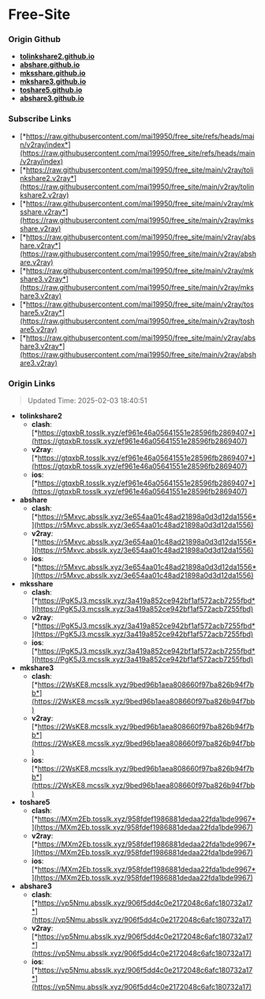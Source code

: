 # Free-Site

### Origin Github

- [**tolinkshare2.github.io**](https://github.com/tolinkshare2/tolinkshare2.github.io)
- [**abshare.github.io**](https://github.com/abshare/abshare.github.io)
- [**mksshare.github.io**](https://github.com/mksshare/mksshare.github.io)
- [**mkshare3.github.io**](https://github.com/mkshare3/mkshare3.github.io)
- [**toshare5.github.io**](https://github.com/toshare5/toshare5.github.io)
- [**abshare3.github.io**](https://github.com/abshare3/abshare3.github.io)

### Subscribe Links

- [*https://raw.githubusercontent.com/mai19950/free_site/refs/heads/main/v2ray/index*](https://raw.githubusercontent.com/mai19950/free_site/refs/heads/main/v2ray/index)
- [*https://raw.githubusercontent.com/mai19950/free_site/main/v2ray/tolinkshare2.v2ray*](https://raw.githubusercontent.com/mai19950/free_site/main/v2ray/tolinkshare2.v2ray)
- [*https://raw.githubusercontent.com/mai19950/free_site/main/v2ray/mksshare.v2ray*](https://raw.githubusercontent.com/mai19950/free_site/main/v2ray/mksshare.v2ray)
- [*https://raw.githubusercontent.com/mai19950/free_site/main/v2ray/abshare.v2ray*](https://raw.githubusercontent.com/mai19950/free_site/main/v2ray/abshare.v2ray)
- [*https://raw.githubusercontent.com/mai19950/free_site/main/v2ray/mkshare3.v2ray*](https://raw.githubusercontent.com/mai19950/free_site/main/v2ray/mkshare3.v2ray)
- [*https://raw.githubusercontent.com/mai19950/free_site/main/v2ray/toshare5.v2ray*](https://raw.githubusercontent.com/mai19950/free_site/main/v2ray/toshare5.v2ray)
- [*https://raw.githubusercontent.com/mai19950/free_site/main/v2ray/abshare3.v2ray*](https://raw.githubusercontent.com/mai19950/free_site/main/v2ray/abshare3.v2ray)

### Origin Links

> Updated Time: 2025-02-03 18:40:51

- **tolinkshare2**
  - **clash**: [*https://gtqxbR.tosslk.xyz/ef961e46a05641551e28596fb2869407*](https://gtqxbR.tosslk.xyz/ef961e46a05641551e28596fb2869407)
  - **v2ray**: [*https://gtqxbR.tosslk.xyz/ef961e46a05641551e28596fb2869407*](https://gtqxbR.tosslk.xyz/ef961e46a05641551e28596fb2869407)
  - **ios**: [*https://gtqxbR.tosslk.xyz/ef961e46a05641551e28596fb2869407*](https://gtqxbR.tosslk.xyz/ef961e46a05641551e28596fb2869407)
- **abshare**
  - **clash**: [*https://r5Mxvc.absslk.xyz/3e654aa01c48ad21898a0d3d12da1556*](https://r5Mxvc.absslk.xyz/3e654aa01c48ad21898a0d3d12da1556)
  - **v2ray**: [*https://r5Mxvc.absslk.xyz/3e654aa01c48ad21898a0d3d12da1556*](https://r5Mxvc.absslk.xyz/3e654aa01c48ad21898a0d3d12da1556)
  - **ios**: [*https://r5Mxvc.absslk.xyz/3e654aa01c48ad21898a0d3d12da1556*](https://r5Mxvc.absslk.xyz/3e654aa01c48ad21898a0d3d12da1556)
- **mksshare**
  - **clash**: [*https://PgK5J3.mcsslk.xyz/3a419a852ce942bf1af572acb7255fbd*](https://PgK5J3.mcsslk.xyz/3a419a852ce942bf1af572acb7255fbd)
  - **v2ray**: [*https://PgK5J3.mcsslk.xyz/3a419a852ce942bf1af572acb7255fbd*](https://PgK5J3.mcsslk.xyz/3a419a852ce942bf1af572acb7255fbd)
  - **ios**: [*https://PgK5J3.mcsslk.xyz/3a419a852ce942bf1af572acb7255fbd*](https://PgK5J3.mcsslk.xyz/3a419a852ce942bf1af572acb7255fbd)
- **mkshare3**
  - **clash**: [*https://2WsKE8.mcsslk.xyz/9bed96b1aea808660f97ba826b94f7bb*](https://2WsKE8.mcsslk.xyz/9bed96b1aea808660f97ba826b94f7bb)
  - **v2ray**: [*https://2WsKE8.mcsslk.xyz/9bed96b1aea808660f97ba826b94f7bb*](https://2WsKE8.mcsslk.xyz/9bed96b1aea808660f97ba826b94f7bb)
  - **ios**: [*https://2WsKE8.mcsslk.xyz/9bed96b1aea808660f97ba826b94f7bb*](https://2WsKE8.mcsslk.xyz/9bed96b1aea808660f97ba826b94f7bb)
- **toshare5**
  - **clash**: [*https://MXm2Eb.tosslk.xyz/958fdef1986881dedaa22fda1bde9967*](https://MXm2Eb.tosslk.xyz/958fdef1986881dedaa22fda1bde9967)
  - **v2ray**: [*https://MXm2Eb.tosslk.xyz/958fdef1986881dedaa22fda1bde9967*](https://MXm2Eb.tosslk.xyz/958fdef1986881dedaa22fda1bde9967)
  - **ios**: [*https://MXm2Eb.tosslk.xyz/958fdef1986881dedaa22fda1bde9967*](https://MXm2Eb.tosslk.xyz/958fdef1986881dedaa22fda1bde9967)
- **abshare3**
  - **clash**: [*https://vp5Nmu.absslk.xyz/906f5dd4c0e2172048c6afc180732a17*](https://vp5Nmu.absslk.xyz/906f5dd4c0e2172048c6afc180732a17)
  - **v2ray**: [*https://vp5Nmu.absslk.xyz/906f5dd4c0e2172048c6afc180732a17*](https://vp5Nmu.absslk.xyz/906f5dd4c0e2172048c6afc180732a17)
  - **ios**: [*https://vp5Nmu.absslk.xyz/906f5dd4c0e2172048c6afc180732a17*](https://vp5Nmu.absslk.xyz/906f5dd4c0e2172048c6afc180732a17)
